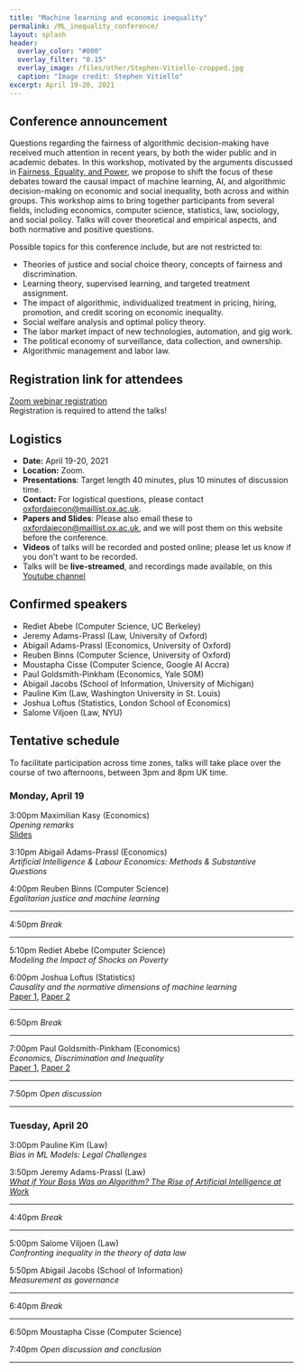 ```yaml
---
title: "Machine learning and economic inequality"
permalink: /ML_inequality_conference/
layout: splash
header:
  overlay_color: "#000"
  overlay_filter: "0.15"
  overlay_image: /files/other/Stephen-Vitiello-cropped.jpg
  caption: "Image credit: Stephen Vitiello"
excerpt: April 19-20, 2021
---
```


## Conference announcement
Questions regarding the fairness of algorithmic decision-making have received much attention in recent years, by both the wider public and in academic debates.
In this workshop, motivated by the arguments discussed in [Fairness, Equality, and Power](/home/files/papers/fairness_equality_power.pdf), we propose to shift the focus of these debates toward the causal impact of machine learning, AI, and algorithmic decision-making on economic and social inequality, both across and within groups.
This workshop aims to bring together participants from several fields, including economics, computer science, statistics, law, sociology, and social policy.
Talks will cover theoretical and empirical aspects, and both normative and positive questions.

Possible topics for this conference include, but are not restricted to:
- Theories of justice and social choice theory, concepts of fairness and discrimination.
- Learning theory, supervised learning, and targeted treatment assignment.
- The impact of algorithmic, individualized treatment in pricing, hiring, promotion, and credit scoring on economic inequality.
- Social welfare analysis and optimal policy theory.
- The labor market impact of new technologies, automation, and gig work.
- The political economy of surveillance, data collection, and ownership.
- Algorithmic management and labor law.

## Registration link for attendees

[Zoom webinar registration](https://zoom.us/webinar/register/WN_FDytad9HSAqmApRvCRkbkg)  
Registration is required to attend the talks!  

## Logistics
* **Date:** April 19-20, 2021
* **Location:** Zoom.
* **Presentations**: Target length 40 minutes, plus 10 minutes of discussion time.
* **Contact:** For logistical questions, please contact [oxfordaiecon@maillist.ox.ac.uk](mailto:oxfordaiecon@maillist.ox.ac.uk).
* **Papers and Slides**: Please also email these to [oxfordaiecon@maillist.ox.ac.uk](mailto:oxfordaiecon@maillist.ox.ac.uk), and we will post them on this website before the conference.
* **Videos** of talks will be recorded and posted online; please let us know if you don't want to be recorded.
* Talks will be **live-streamed**, and recordings made available, on this [Youtube channel](https://www.youtube.com/channel/UCB3VHmtU-Acta1o0wbzWaag)  

## Confirmed speakers

- Rediet Abebe (Computer Science, UC Berkeley)
- Jeremy Adams-Prassl (Law, University of Oxford)
- Abigail Adams-Prassl (Economics, University of Oxford)
- Reuben Binns (Computer Science, University of Oxford)
- Moustapha Cisse (Computer Science, Google AI Accra)
- Paul Goldsmith-Pinkham (Economics, Yale SOM)
- Abigail Jacobs (School of Information, University of Michigan)
- Pauline Kim (Law, Washington University in St. Louis) 
- Joshua Loftus (Statistics, London School of Economics)
- Salome Viljoen (Law, NYU)


## Tentative schedule

To facilitate participation across time zones, talks will take place over the course of two afternoons, between 3pm and 8pm UK time.




### Monday, April 19

3:00pm Maximilian Kasy (Economics)  
*Opening remarks*  
[Slides](/home/files/slides/ML_inequality_intro_slides.pdf)  

3:10pm Abigail Adams-Prassl (Economics)  
*Artificial Intelligence & Labour Economics: Methods & Substantive Questions*  

4:00pm Reuben Binns (Computer Science)  
*Egalitarian justice and machine learning*  
 
---
4:50pm *Break*  

---

5:10pm Rediet Abebe (Computer Science)  
*Modeling the Impact of Shocks on Poverty*  

6:00pm Joshua Loftus (Statistics)  
*Causality and the normative dimensions of machine learning*  
[Paper 1](https://arxiv.org/abs/2006.08688), [Paper 2](http://proceedings.mlr.press/v97/kusner19a.html)  

---
6:50pm *Break*  

---

7:00pm Paul Goldsmith-Pinkham (Economics)  
*Economics, Discrimination and Inequality*  
[Paper 1](https://papers.ssrn.com/sol3/papers.cfm?abstract_id=3072038),
[Paper 2](https://paulgp.github.io/papers/Gender_Gap_in_Housing_Returns.pdf)  

---
7:50pm *Open discussion*  

---


### Tuesday, April 20


3:00pm Pauline Kim (Law)  
*Bias in ML Models: Legal Challenges*  

3:50pm Jeremy Adams-Prassl (Law)  
[*What if Your Boss Was an Algorithm? The Rise of Artificial Intelligence at Work*](https://papers.ssrn.com/sol3/papers.cfm?abstract_id=3661151)  

---
4:40pm *Break*  

---

5:00pm Salome Viljoen (Law)  
*Confronting inequality in the theory of data law*  

5:50pm Abigail Jacobs (School of Information)  
*Measurement as governance*  

---
6:40pm *Break*  

---

6:50pm Moustapha Cisse (Computer Science)  

7:40pm *Open discussion and conclusion*  

---

